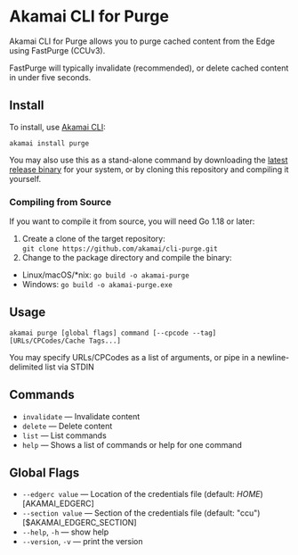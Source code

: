 # Akamai CLI for Purge

Akamai CLI for Purge allows you to purge cached content from the Edge using FastPurge (CCUv3).

FastPurge will typically invalidate (recommended), or delete cached content in under five seconds.

## Install

To install, use [Akamai CLI](https://github.com/akamai/cli):

```
akamai install purge
```

You may also use this as a stand-alone command by downloading the
[latest release binary](https://github.com/akamai/cli-purge/releases)
for your system, or by cloning this repository and compiling it yourself.

### Compiling from Source

If you want to compile it from source, you will need Go 1.18 or later:

1. Create a clone of the target repository:  
  `git clone https://github.com/akamai/cli-purge.git`
2. Change to the package directory and compile the binary:  
  - Linux/macOS/*nix: `go build -o akamai-purge`
  - Windows: `go build -o akamai-purge.exe`

## Usage

```
akamai purge [global flags] command [--cpcode --tag] [URLs/CPCodes/Cache Tags...]
```

You may specify URLs/CPCodes as a list of arguments, or pipe in a newline-delimited list via STDIN

## Commands
- `invalidate` — Invalidate content
- `delete` — Delete content
- `list` — List commands
- `help` — Shows a list of commands or help for one command

## Global Flags
- `--edgerc value` — Location of the credentials file (default: $HOME) [$AKAMAI_EDGERC]
- `--section value` — Section of the credentials file (default: "ccu") [$AKAMAI_EDGERC_SECTION]
- `--help`, `-h` — show help
- `--version`, `-v` — print the version
